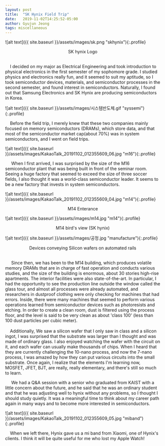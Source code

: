 ```yaml
---
layout: post
title:  "SK Hynix Field Trip"
date:   2019-11-02T14:25:52-05:00
author: Gyujun Jeong
tags: miscellaneous
---
```


![alt text]({{ site.baseurl }}/assets/images/sk.png "skhynix"){:.profile}
<center>SK hynix Logo</center>
<br>

&nbsp;&nbsp;&nbsp;&nbsp;I decided on my major as Electrical Engineering and took introduction to physical electronics in the first semester of my sophomore grade. I studied physics and electronics really fun, and it seemed to suit my aptitude, so I took semiconductor devices, materials, and semiconductor processes in the second semester, and found interest in semiconductors. Naturally, I found out that Samsung Electronics and SK Hynix are producing semiconductors in Korea.
 
![alt text]({{ site.baseurl }}/assets/images/시스템반도체.gif "syssemi"){:.profile}
<br>
 
&nbsp;&nbsp;&nbsp;&nbsp;Before the field trip, I merely knew that these two companies mainly focused on memory semiconductors (DRAMs), which store data, and that most of the semiconductor market cap(about 70%) was in system semiconductors, and I went on field trips.
  

![alt text]({{ site.baseurl }}/assets/images/KakaoTalk_20191102_012355609_06.jpg "m16"){:.profile}
<br>
  
&nbsp;&nbsp;&nbsp;&nbsp; When I first arrived, I was surprised by the size of the M16 semiconductor plant that was being built in front of the seminar room. Seeing a huge factory that seemed to exceed the size of three soccer fields, I also thought it was a world-class semiconductor leader. It seems to be a new factory that invests in system semiconductors.
 
![alt text]({{ site.baseurl }}/assets/images/KakaoTalk_20191102_012355609_04.jpg "m14"){:.profile}
<center>M14 Enterance</center>

![alt text]({{ site.baseurl }}/assets/images/m14.jpg "m14"){:.profile}
<center>M14 bird's view (SK hynix)</center>

![alt text]({{ site.baseurl }}/assets/images/공정.jpg "manufacture"){:.profile}
<center>Devices conveying Silicon wafers on automated rails</center>
<br>


&nbsp;&nbsp;&nbsp;&nbsp; Since then, we has been to the M14 building, which produces volatile memory DRAMs that are in charge of fast operation and conducts various studies, and the size of the building is enormous, about 30 stories high-rise apartments. The interior facilities were also state-of-the-art. In particular, I had the opportunity to see the production line outside the window called the glass tour, and almost all processes were already automated, and researchers in dustproof clothing were only checking for machines that had errors. Inside, there were many machines that seemed to perform various operations learned from semiconductor devices such as photoresists and etching. In order to create a clean room, dust is filtered using the process floor, and the level is said to be very clean as about 'class 100' (less than 100 dust particles per cubic meter).
<br>
<br>
&nbsp;&nbsp;&nbsp;&nbsp;Additionally, We saw a silicon wafer that I only saw in class and a silicon ingot, I was surprised that the substrate was larger than I thought and was made of ordinary glass. I also enjoyed watching the wafer with the circuit on it, and each wafer can usually make thousands of chips. When I heard that they are currently challenging the 10-nano process, and now the 7-nano process, I was amazed by how they can put various circuits into the small substrate. Once again, I realize that the elements I'm learning now, MOSFET, JFET, BJT, are really, really elementary, and there's still so much to learn.
    
 
&nbsp;&nbsp;&nbsp;&nbsp; We had a Q&A session with a senior who graduated from KAIST with a little concern about the future, and he said that he was an ordinary student and that he was adjusting well to hynix without any problems, so I thought I should study quietly. It was a meaningful time to think about my career path again in many ways and to become more interested in semiconductors.

![alt text]({{ site.baseurl }}/assets/images/KakaoTalk_20191102_012355609_05.jpg "miband"){:.profile}

&nbsp;&nbsp;&nbsp;&nbsp;When we left there, Hynix gave us a mi band from Xiaomi, one of Hynix's clients. I think it will be quite useful for me who lost my Apple Watch! 
